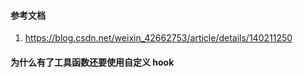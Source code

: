 #### 参考文档

1. https://blog.csdn.net/weixin_42662753/article/details/140211250

#### 为什么有了工具函数还要使用自定义 hook
